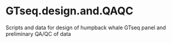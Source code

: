 # GTseq.design.and.QAQC
Scripts and data for design of humpback whale GTseq panel and preliminary QA/QC of data
